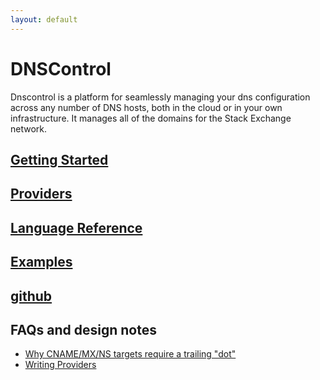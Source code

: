 ```yaml
---
layout: default
---
```

# DNSControl

Dnscontrol is a platform for seamlessly managing your dns configuration across any number of DNS hosts, both in the cloud or in your own infrastructure. It manages all of the domains for the Stack Exchange network.

## [Getting Started]({{site.github.url}}/getting-started)

## [Providers]({{site.github.url}}/provider-list)

## [Language Reference]({{site.github.url}}/js)

## [Examples]({{site.github.url}}/examples)

## [github](https://github.com/StackExchange/dnscontrol)



## FAQs and design notes

- [Why CNAME/MX/NS targets require a trailing "dot"]({{site.github.url}}/why-the-dot)
- [Writing Providers]({{site.github.url}}/writing-providers)

